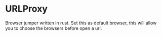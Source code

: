 # URLProxy
Browser jumper written in rust.
Set this as default browser, this will allow you to choose the browsers before open a url.